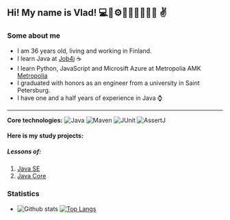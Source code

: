 ## Hi! My name is Vlad! 💻🧠⚙️🚀💡🔧🎯🔥🌐 :v:

### Some about me

- I am 36 years old, living and working in Finland.
- I learn Java at [Job4j](https://job4j.ru/) ☕
- I learn Python, JavaScript and Microsift Azure at Metropolia AMK [Metropolia](https://www.metropolia.fi/en/academics/open-university-courses/nonstop-virtual-studies-information-and-communication-technology)
- I graduated with honors as an engineer from a university in Saint Petersburg.
- I have one and a half years of experience in Java ⌚

-----------------
<b>Core technologies:</b>
![Java](https://img.shields.io/badge/Java-%3E%3D8-orange)
![Maven](https://img.shields.io/badge/Apache-Maven-fedcba)
![JUnit](https://img.shields.io/badge/JUnit-violet)
![AssertJ](https://img.shields.io/badge/AssertJ-red)

#### Here is my study projects:
##### Lessons of:
1. [Java SE](https://github.com/vvbudnichenko/job4j_elementary)
2. [Java Core](https://github.com/vvbudnichenko/job4j_tracker)
### Statistics
- ![Github stats](https://github-readme-stats.vercel.app/api?username=vvbudnichenko&hide=stars,prs,issues,contribs)
[![Top Langs](https://github-readme-stats.vercel.app/api/top-langs/?username=vvbudnichenko&layout=compact)](https://github.com/ShamRail/github-readme-stats)
<!--
**vvbudnichenko/vvbudnichenko** is a ✨ _special_ ✨ repository because its `README.md` (this file) appears on your GitHub profile.



- 🔭 I’m currently working on ...
- 🌱 I’m currently learning ...
- 👯 I’m looking to collaborate on ...
- 🤔 I’m looking for help with ...
- 💬 Ask me about ...
- 📫 How to reach me: ...
- 😄 Pronouns: ...
- ⚡ Fun fact: ...
-->
